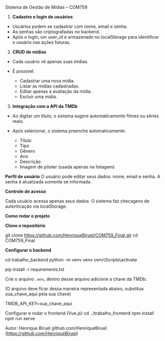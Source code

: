 Sistema de Gestão de Mídias – COM759

1. **Cadastro e login de usuários**

* Usuários podem se cadastrar com nome, email e senha.
* As senhas são criptografadas no backend.
* Após o login, um user_id é armazenado no localStorage para identificar o usuário nas ações futuras.

2. **CRUD de mídias**

* Cada usuário vê apenas suas mídias.
* É possível:

  * Cadastrar uma nova mídia.
  * Listar as mídias cadastradas.
  * Editar apenas a avaliação da mídia.
  * Excluir uma mídia.

3. **Integração com a API da TMDb**

* Ao digitar um título, o sistema sugere automaticamente filmes ou séries reais.
* Após selecionar, o sistema preenche automaticamente:

  * Título
  * Tipo
  * Gênero
  * Ano
  * Descrição
  * Imagem de pôster (usada apenas na listagem)

**Perfil de usuário**
O usuário pode editar seus dados: nome, email e senha.
A senha é atualizada somente se informada.

**Controle de acesso**

Cada usuário acessa apenas seus dados.
O sistema faz checagens de autenticação via localStorage.


**Como rodar o projeto**

**Clone o repositório**

git clone https://github.com/HenriqueBiruel/COM759_Final.git
cd COM759_Final

**Configurar o backend**

cd trabalho_backend
python -m venv venv
venv\Scripts\activate

pip install -r requirements.txt

Crie o arquivo `.env`, dentro desse arquivo adicione a chave da TMDb:

(O arquivo deve ficar dessa maneira representada abaixo, substitua sua_chave_aqui pela sua chave)

TMDB_API_KEY=sua_chave_aqui

Configurar e rodar o frontend (Vue.js)
cd ../trabalho_frontend
npm install
npm run serve

Autor: Henrique Biruel
github.com/HenriqueBiruel (https://github.com/HenriqueBiruel)
